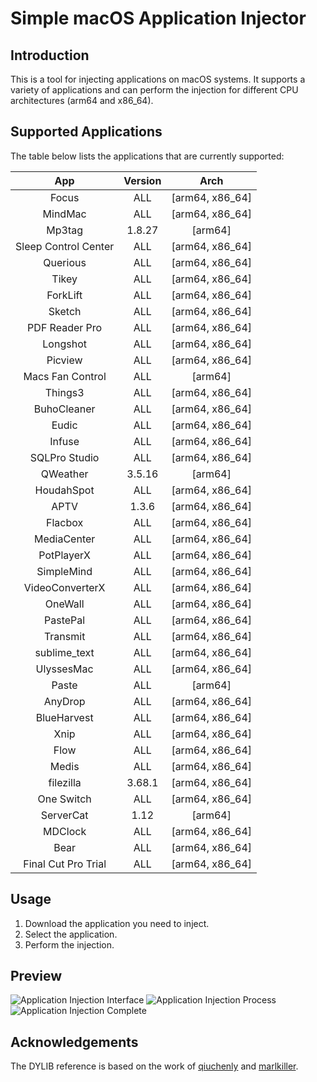 # Simple macOS Application Injector

## Introduction
This is a tool for injecting applications on macOS systems. It supports a variety of applications and can perform the injection for different CPU architectures (arm64 and x86_64).

## Supported Applications
The table below lists the applications that are currently supported:

| App | Version | Arch |
| :---: | :---: | :---: |
| Focus | ALL | [arm64, x86_64] |
| MindMac | ALL | [arm64, x86_64] |
| Mp3tag | 1.8.27 | [arm64] |
| Sleep Control Center | ALL | [arm64, x86_64] |
| Querious | ALL | [arm64, x86_64] |
| Tikey | ALL | [arm64, x86_64] |
| ForkLift | ALL | [arm64, x86_64] |
| Sketch | ALL | [arm64, x86_64] |
| PDF Reader Pro | ALL | [arm64, x86_64] |
| Longshot | ALL | [arm64, x86_64] |
| Picview | ALL | [arm64, x86_64] |
| Macs Fan Control | ALL | [arm64] |
| Things3 | ALL | [arm64, x86_64] |
| BuhoCleaner | ALL | [arm64, x86_64] |
| Eudic | ALL | [arm64, x86_64] |
| Infuse | ALL | [arm64, x86_64] |
| SQLPro Studio | ALL | [arm64, x86_64] |
| QWeather | 3.5.16 | [arm64] |
| HoudahSpot | ALL | [arm64, x86_64] |
| APTV | 1.3.6 | [arm64, x86_64] |
| Flacbox | ALL | [arm64, x86_64] |
| MediaCenter | ALL | [arm64, x86_64] |
| PotPlayerX | ALL | [arm64, x86_64] |
| SimpleMind | ALL | [arm64, x86_64] |
| VideoConverterX | ALL | [arm64, x86_64] |
| OneWall | ALL | [arm64, x86_64] |
| PastePal | ALL | [arm64, x86_64] |
| Transmit | ALL | [arm64, x86_64] |
| sublime_text | ALL | [arm64, x86_64] |
| UlyssesMac | ALL | [arm64, x86_64] |
| Paste | ALL | [arm64] |
| AnyDrop | ALL | [arm64, x86_64] |
| BlueHarvest | ALL | [arm64, x86_64] |
| Xnip | ALL | [arm64, x86_64] |
| Flow | ALL | [arm64, x86_64] |
| Medis | ALL | [arm64, x86_64] |
| filezilla | 3.68.1 | [arm64, x86_64] |
| One Switch | ALL | [arm64, x86_64] |
| ServerCat | 1.12 | [arm64] |
| MDClock | ALL | [arm64, x86_64] |
| Bear | ALL | [arm64, x86_64] |
| Final Cut Pro Trial | ALL | [arm64, x86_64] |

## Usage
1. Download the application you need to inject.
2. Select the application.
3. Perform the injection.

## Preview
![Application Injection Interface](https://github.com/user-attachments/assets/b7cd88b6-e59a-44c1-8ab4-20a4968e8480)
![Application Injection Process](https://github.com/user-attachments/assets/829655c1-777f-4c21-8c96-456e3975b4e1)
![Application Injection Complete](https://github.com/user-attachments/assets/24d5ba71-060d-48bd-b15f-f8b14ff6829f)

## Acknowledgements
The DYLIB reference is based on the work of [qiuchenly](https://github.com/qiuchenly) and [marlkiller](https://github.com/marlkiller).